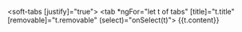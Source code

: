 <soft-tabs [justify]="true">
  <tab *ngFor="let t of tabs" [title]="t.title" [removable]="t.removable" (select)="onSelect(t)">
    {{t.content}}
  </tab>
</soft-tabs>